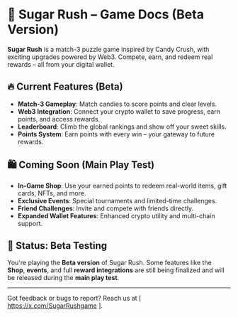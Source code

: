 # 🍬 Sugar Rush – Game Docs (Beta Version)

**Sugar Rush** is a match-3 puzzle game inspired by Candy Crush, with exciting upgrades powered by Web3. Compete, earn, and redeem real rewards – all from your digital wallet.

## 🔥 Current Features (Beta)

- **Match-3 Gameplay**: Match candies to score points and clear levels.
- **Web3 Integration**: Connect your crypto wallet to save progress, earn points, and access rewards.
- **Leaderboard**: Climb the global rankings and show off your sweet skills.
- **Points System**: Earn points with every win – your gateway to future rewards.

## 🛍️ Coming Soon (Main Play Test)

- **In-Game Shop**: Use your earned points to redeem real-world items, gift cards, NFTs, and more.
- **Exclusive Events**: Special tournaments and limited-time challenges.
- **Friend Challenges**: Invite and compete with friends directly.
- **Expanded Wallet Features**: Enhanced crypto utility and multi-chain support.

## 🚀 Status: Beta Testing

You're playing the **Beta version** of Sugar Rush. Some features like the **Shop**, **events**, and full **reward integrations** are still being finalized and will be released during the **main play test**.

---
Got feedback or bugs to report? Reach us at [ https://x.com/SugarRushgame ].

